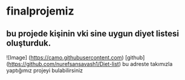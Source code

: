 # finalprojemiz
## bu projede kişinin vki sine uygun diyet listesi oluşturduk.
![Image] (https://camo.githubusercontent.com)
[github] (https://github.com/nurefsansavash1/Diet-list) bu adreste takımızla yaptığımız projeyi bulabilirsiniz



